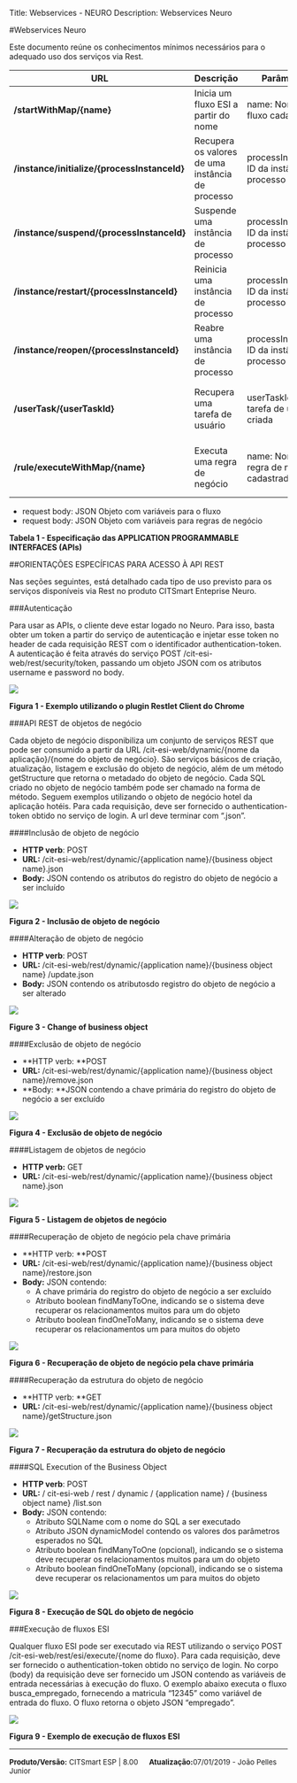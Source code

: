 ﻿Title: Webservices - NEURO
Description: Webservices Neuro

#Webservices Neuro

Este documento reúne os conhecimentos mínimos necessários para o adequado uso dos serviços via Rest.

| **URL**                                      | **Descrição**                           | **Parâmetros**                                | **Retorna**                                        |
|----------------------------------------------|-------------------------------------------|-----------------------------------------------|---------------------------------------------------|
| **/startWithMap/{name}**                     | Inicia um fluxo ESI a partir do nome                | name: Nome do fluxo cadastrado             | Objeto representativo do fluxo cadastrado      |
| **/instance/initialize/{processInstanceId}** | Recupera os valores de uma instância de processo | processInstanceid: ID da instância de processo | Objeto representativo da instância de processo cadastrada |
| **/instance/suspend/{processInstanceId}**    | Suspende uma instância de processo               | processInstanceid: ID da instância de processo | Objeto representativo da instância de processo cadastrada |
| **/instance/restart/{processInstanceId}**    | Reinicia uma instância de processo               | processInstanceid: ID da instância de processo | Objeto representativo da instância de processo cadastrada |
| **/instance/reopen/{processInstanceId}**     | Reabre uma instância de processo                | processInstanceid: ID da instância de processo | Objeto representativo da instância de processo cadastrada |
| **/userTask/{userTaskId}**                   | Recupera uma tarefa de usuário                    | userTaskId: ID da tarefa de usuário criada       | Objeto representativo da instância de processo cadastrada |
| **/rule/executeWithMap/{name}**              | Executa uma regra de negócio                  | name: Nome da regra de negócio cadastrada    | Objeto representativo da regra de negócio executada      |

-   request body: JSON Objeto com variáveis para o fluxo
-   request body: JSON Objeto com variáveis para regras de negócio

**Tabela 1 - Especificação das APPLICATION PROGRAMMABLE INTERFACES (APIs)**

##ORIENTAÇÕES ESPECÍFICAS PARA ACESSO À API REST

Nas seções seguintes, está detalhado cada tipo de uso previsto para os serviços disponíveis via Rest no produto CITSmart Enteprise Neuro.

###Autenticação

Para usar as APIs, o cliente deve estar logado no Neuro. Para isso, basta obter um token a partir do serviço de autenticação e injetar esse token no header de cada requisição REST com o identificador authentication-token. A autenticação é feita através do serviço POST /cit-esi-web/rest/security/token, passando um objeto JSON com os atributos username e password no body.

![](../img/9181.png)

**Figura 1 - Exemplo utilizando o plugin Restlet Client do Chrome**

###API REST de objetos de negócio

Cada objeto de negócio disponibiliza um conjunto de serviços REST que pode ser consumido a partir da URL /cit-esi-web/dynamic/{nome da aplicação}/{nome do objeto de negócio}. São serviços básicos de criação, atualização, listagem e exclusão do objeto de negócio, além de um método getStructure que retorna o metadado do objeto de negócio. Cada SQL criado no objeto de negócio também pode ser chamado na forma de método. Seguem exemplos utilizando o objeto de negócio hotel da aplicação hotéis. Para cada requisição, deve ser fornecido o authentication-token obtido no serviço de login. A url deve terminar com “.json”.

####Inclusão de objeto de negócio

-   **HTTP verb**: POST
-   **URL:** /cit-esi-web/rest/dynamic/{application name}/{business object name}.json
-   **Body:** JSON contendo os atributos do registro do objeto de negócio a ser incluído

![](../img/9182.png)

**Figura 2 - Inclusão de objeto de negócio**

####Alteração de objeto de negócio

-   **HTTP verb**: POST
-   **URL:** /cit-esi-web/rest/dynamic/{application name}/{business object name} /update.json
-   **Body:** JSON contendo os atributosdo registro do objeto de negócio a ser alterado

![](../img/9183.png)

**Figure 3 - Change of business object**

####Exclusão de objeto de negócio

-   **HTTP verb: **POST
-   **URL:** /cit-esi-web/rest/dynamic/{application name}/{business object name}/remove.json
-   **Body: **JSON contendo a chave primária do registro do objeto de negócio a ser excluído

![](../img/9184.png)

**Figura 4 - Exclusão de objeto de negócio**

####Listagem de objetos de negócio

-   **HTTP verb:** GET
-   **URL:** /cit-esi-web/rest/dynamic/{application name}/{business object name}.json

![](../img/9185.png)

**Figura 5 - Listagem de objetos de negócio**

####Recuperação de objeto de negócio pela chave primária

-   **HTTP verb: **POST
-   **URL:** /cit-esi-web/rest/dynamic/{application name}/{business object name}/restore.json
-   **Body:** JSON contendo:
    -   A chave primária do registro do objeto de negócio a ser excluído
    -   Atributo boolean findManyToOne, indicando se o sistema deve recuperar os relacionamentos muitos para um do objeto
    -   Atributo boolean findOneToMany, indicando se o sistema deve recuperar os relacionamentos um para muitos do objeto


![](../img/9186.png)

**Figura 6 - Recuperação de objeto de negócio pela chave primária**

####Recuperação da estrutura do objeto de negócio

-   **HTTP verb: **GET
-   **URL:** /cit-esi-web/rest/dynamic/{application name}/{business object name}/getStructure.json

![](../img/9187.png)

**Figura 7 - Recuperação da estrutura do objeto de negócio**

####SQL Execution of the Business Object

-   **HTTP verb**: POST
-   **URL:** / cit-esi-web / rest / dynamic / {application name} / {business object name} /list.son
-   **Body:** JSON contendo:
    -   Atributo SQLName com o nome do SQL a ser executado
    -   Atributo JSON dynamicModel contendo os valores dos parâmetros esperados no SQL
    -   Atributo boolean findManyToOne (opcional), indicando se o sistema deve recuperar os relacionamentos muitos para um do objeto
    -   Atributo boolean findOneToMany (opcional), indicando se o sistema deve recuperar os relacionamentos um para muitos do objeto

![](../img/9188.png)

**Figura 8 - Execução de SQL do objeto de negócio**

###Execução de fluxos ESI

Qualquer fluxo ESI pode ser executado via REST utilizando o serviço POST /cit-esi-web/rest/esi/execute/{nome do fluxo}. Para cada requisição, deve ser fornecido o authentication-token obtido no serviço de login. No corpo (body) da requisição deve ser fornecido um JSON contendo as variáveis de entrada necessárias à execução do fluxo. O exemplo abaixo executa o fluxo busca_empregado, fornecendo a matricula “12345” como variável de entrada do fluxo. O fluxo retorna o objeto JSON “empregado”.

![](../img/9189.png)

**Figura 9 - Exemplo de execução de fluxos ESI**

<hr>
<font  Size=2><b>Produto/Versão:</b> CITSmart ESP | 8.00</font> &nbsp; &nbsp;
<font  Size=2><b>Atualização:</b>07/01/2019 - João Pelles Junior</font>
	






